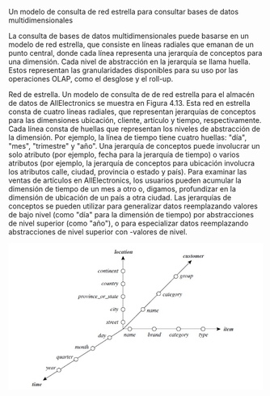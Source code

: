 Un modelo de consulta de red estrella para consultar bases de datos multidimensionales
 
La consulta de bases de datos multidimensionales puede basarse en un modelo de red estrella, que consiste en líneas radiales que emanan de un punto central, donde cada línea representa una jerarquía de conceptos para una dimensión. Cada nivel de abstracción en la jerarquía se llama huella. Estos representan las granularidades disponibles para su uso por las operaciones OLAP, como el desglose y el roll-up.

Red de estrella. Un modelo de consulta de de red estrella para el almacén de datos de AllElectronics se muestra en
Figura 4.13. Esta red en estrella consta de cuatro líneas radiales, que representan jerarquías de conceptos para las dimensiones ubicación, cliente, artículo y tiempo, respectivamente. Cada línea consta de huellas que representan los niveles de abstracción de la dimensión. Por ejemplo, la línea de tiempo tiene cuatro huellas: "día", "mes", "trimestre" y "año". Una jerarquía de conceptos puede involucrar un solo atributo (por ejemplo, fecha para la jerarquía de tiempo) o varios atributos (por ejemplo, la jerarquía de conceptos para ubicación involucra los atributos calle, ciudad, provincia o estado y país). Para examinar las ventas de artículos en AllElectronics, los usuarios pueden acumular la dimensión de tiempo de un mes a otro o, digamos, profundizar en la dimensión de ubicación de un país a otra ciudad.
Las jerarquías de conceptos se pueden utilizar para generalizar datos reemplazando valores de bajo nivel (como "día" para la dimensión de tiempo) por abstracciones de nivel superior (como "año"), o para especializar datos reemplazando abstracciones de nivel superior con -valores de nivel.

![Figura 4.13](img/figura-4.13-red-estrella.jpg)

